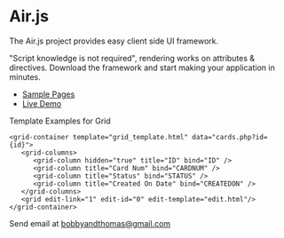 # Air.js

The Air.js project provides easy client side UI framework.

"Script knowledge is not required", rendering works on attributes & directives. 
Download the framework and start making your application in minutes.

- [Sample Pages](https://dbjson.com/samplecodes)
- [Live Demo](https://dbjson.com/demo)


Template Examples for Grid
```
<grid-container template="grid_template.html" data="cards.php?id={id}">
   <grid-columns>
      <grid-column hidden="true" title="ID" bind="ID" />
      <grid-column title="Card Num" bind="CARDNUM" />
      <grid-column title="Status" bind="STATUS" />
      <grid-column title="Created On Date" bind="CREATEDON" />
   </grid-columns>
   <grid edit-link="1" edit-id="0" edit-template="edit.html"/>
</grid-container>

```

Send email at bobbyandthomas@gmail.com
